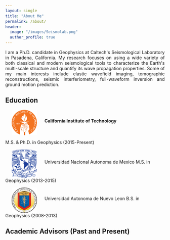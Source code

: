 ```yaml
---
layout: single
title: "About Me"
permalink: /about/
header:
  image: "/images/Seismolab.png"
  author_profile: true
---
```


<p style="text-align:justify;">I am a Ph.D. candidate in Geophysics at Caltech's Seismological Laboratory in Pasadena, California. My research focuses on using a wide variety of both classical and modern seismological tools to characterize the Earth's multi-scale structure and quantify its wave propagation properties. Some of my main interests include elastic wavefield imaging, tomographic reconstructions, seismic interferiometry, full-waveform inversion and ground motion prediction.</p>

## Education

<img src="/images/CALTECH_LOGO.png" class="float-left" width="80" hspace="20" align="middle">
<strong>California Institute of Technology</strong>
<p>M.S. & Ph.D. in Geophysics (2015-Present)</p>

<p>
<img src="/images/UNAM_LOGO.png" class="float-left" width="80" hspace="20" align="middle">
Universidad Nacional Autonoma de Mexico
M.S. in Geophysics (2013-2015)
</p>

<p>
<img src="/images/UANL_LOGO.png" class="float-left" width="80" hspace="20" align="middle">
Universidad Autonoma de Nuevo Leon
B.S. in Geophysics (2008-2013)
</p>

## Academic Advisors (Past and Present)
